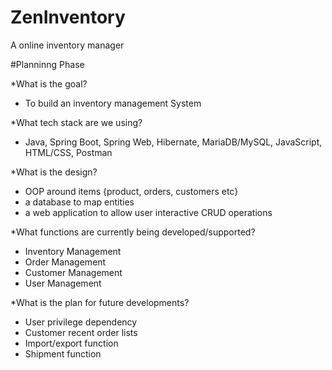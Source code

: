 # ZenInventory
A online inventory manager

#Planninng Phase

*What is the goal?
- To build an inventory management System

*What tech stack are we using?
- Java, Spring Boot, Spring Web, Hibernate, MariaDB/MySQL, JavaScript, HTML/CSS, Postman

*What is the design?
- OOP around items {product, orders, customers etc}
- a database to map entities
- a web application to allow user interactive CRUD operations

*What functions are currently being developed/supported?
- Inventory Management
- Order Management
- Customer Management
- User Management

*What is the plan for future developments?
- User privilege dependency
- Customer recent order lists
- Import/export function
- Shipment function

